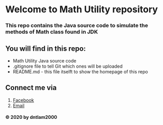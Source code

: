# Welcome to Math Utility repository

### This repo contains the Java source code to simulate the methods of Math class found in JDK

## You will find in this repo:
* Math Utility Java source code
* .gitignore file to tell Git which ones will be uploaded
* README.md - this file itselft to show the homepage of this repo

## Connect me via
1. [Facebook](https://facebook.com/h3nzy)
2. [Email](mailto:dntlamse140089@fpt.edu.vn)

#### © 2020 by dntlam2000